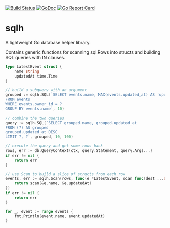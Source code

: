 [![Build Status](https://github.com/simon-engledew/sqlh/actions/workflows/tests.yml/badge.svg?branch=main)](https://github.com/simon-engledew/sqlh/actions)
[![GoDoc](https://godoc.org/github.com/simon-engledew/sqlh?status.svg)](https://godoc.org/github.com/simon-engledew/sqlh)
[![Go Report Card](https://goreportcard.com/badge/github.com/simon-engledew/sqlh)](https://goreportcard.com/report/github.com/simon-engledew/sqlh)

# sqlh

A lightweight Go database helper library.

Contains generic functions for scanning sql.Rows into structs and building SQL queries with IN clauses.

```go
type LatestEvent struct {
	name string
	updatedAt time.Time
}

// build a subquery with an argument
grouped := sqlh.SQL(`SELECT events.name, MAX(events.updated_at) AS 'updated_at'
FROM events
WHERE events.owner_id = ?
GROUP BY events.name`, 10)

// combine the two queries
query := sqlh.SQL(`SELECT grouped.name, grouped.updated_at
FROM (?) AS grouped
grouped.updated_at DESC
LIMIT ?, ?`, grouped, 10, 100)

// execute the query and get some rows back
rows, err := db.QueryContext(ctx, query.Statement, query.Args...)
if err != nil {
	return err
}

// use Scan to build a slice of structs from each row
events, err := sqlh.Scan(rows, func(e *LatestEvent, scan func(dest ...any) error) error {
	return scan(&e.name, &e.updatedAt)
})
if err != nil {
	return err
}

for _, event := range events {
	fmt.Println(event.name, event.updatedAt)
}
```
